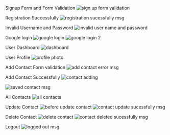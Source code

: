 Signup Form and Form Validation
![sign up form validation](https://github.com/user-attachments/assets/12751b31-efbf-4b50-8840-29d5922e480d)

Registration Successfully
![registration sucessfully msg](https://github.com/user-attachments/assets/e2d387dc-a5c9-4437-b466-d2aeee1904b9)

Invalid Username and Password 
![invalid user name and password](https://github.com/user-attachments/assets/7eda0aa7-39bc-48e9-b648-2ee40476105c)

Google login
![google login](https://github.com/user-attachments/assets/add11be9-a46f-4800-bceb-afdcf36f9069)
![google login 2](https://github.com/user-attachments/assets/41af78b6-3230-4729-a86b-e814c2c9f4df)

User Dashboard
![dashboard](https://github.com/user-attachments/assets/2ff7c876-20ab-4d2f-a72c-0ba0a894edfd)

User Profile
![profile photo](https://github.com/user-attachments/assets/ec6495af-6909-46f8-82f8-b00b164297d7)

Add Contact Form validation
![add contact error msg](https://github.com/user-attachments/assets/6fa45ceb-ccd3-450e-9bd2-740d528b4a63)

Add Contact Successfully
![contact adding](https://github.com/user-attachments/assets/947247bc-113f-4381-95f2-5be03fc8891d)

![saved contact msg](https://github.com/user-attachments/assets/c3fe94ba-bd5d-45ef-af11-8ddf03e1eaad)

All Contacts
![all contacts](https://github.com/user-attachments/assets/d22796cc-752e-4fbb-9465-a2eba0ac7b28)

Update Contact
![before update contact](https://github.com/user-attachments/assets/ede10e4e-c9f3-4a42-996e-d70894e78e8d)
![contact update sucessfully msg](https://github.com/user-attachments/assets/245092b7-73da-4a8e-8c3f-26cc09a0c6a4)

Delete Contact
![delete contact](https://github.com/user-attachments/assets/a9278e82-27fa-4ada-9c2c-43f1c3039ac0)
![contact deleted sucessfully msg](https://github.com/user-attachments/assets/9ee547cf-625f-47e1-a068-ffe3bfc79b46)

Logout
![logged out msg](https://github.com/user-attachments/assets/58ed5bfc-668e-45df-b9a2-40133c12edc4)





